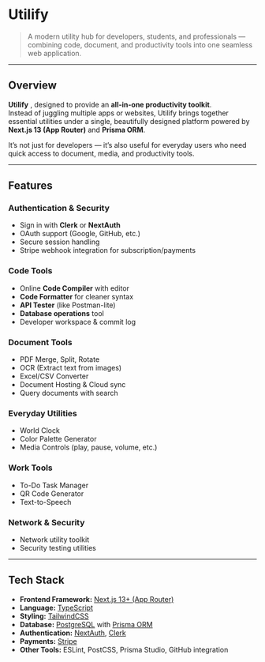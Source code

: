 # Utilify

> A modern utility hub for developers, students, and professionals — combining code, document, and productivity tools into one seamless web application.

---

## Overview

**Utilify** , designed to provide an **all-in-one productivity toolkit**.  
Instead of juggling multiple apps or websites, Utilify brings together essential utilities under a single, beautifully designed platform powered by **Next.js 13 (App Router)** and **Prisma ORM**.

It’s not just for developers — it’s also useful for everyday users who need quick access to document, media, and productivity tools.  

---

## Features

### Authentication & Security
- Sign in with **Clerk** or **NextAuth**
- OAuth support (Google, GitHub, etc.)
- Secure session handling
- Stripe webhook integration for subscription/payments

### Code Tools
- Online **Code Compiler** with editor
- **Code Formatter** for cleaner syntax
- **API Tester** (like Postman-lite)
- **Database operations** tool
- Developer workspace & commit log

### Document Tools
- PDF Merge, Split, Rotate
- OCR (Extract text from images)
- Excel/CSV Converter
- Document Hosting & Cloud sync
- Query documents with search

### Everyday Utilities
- World Clock
- Color Palette Generator
- Media Controls (play, pause, volume, etc.)

### Work Tools
- To-Do Task Manager
- QR Code Generator
- Text-to-Speech

### Network & Security
- Network utility toolkit
- Security testing utilities

---

## Tech Stack

- **Frontend Framework:** [Next.js 13+ (App Router)](https://nextjs.org/docs/app)
- **Language:** [TypeScript](https://www.typescriptlang.org/)
- **Styling:** [TailwindCSS](https://tailwindcss.com/)
- **Database:** [PostgreSQL](https://www.postgresql.org/) with [Prisma ORM](https://www.prisma.io/)
- **Authentication:** [NextAuth](https://next-auth.js.org/), [Clerk](https://clerk.com/)
- **Payments:** [Stripe](https://stripe.com/)
- **Other Tools:** ESLint, PostCSS, Prisma Studio, GitHub integration

